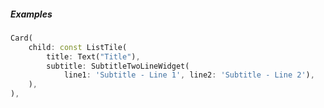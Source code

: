 ##### Examples

```dart                                   
Card(
    child: const ListTile(
        title: Text("Title"),
        subtitle: SubtitleTwoLineWidget(
            line1: 'Subtitle - Line 1', line2: 'Subtitle - Line 2'),
    ),
),
```

`  `
  
